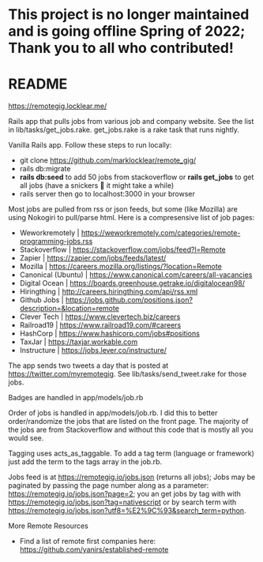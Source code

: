 
# This project is no longer maintained and is going offline Spring of 2022; Thank you to all who contributed!

# README
https://remotegig.locklear.me/

Rails app that pulls jobs from various job and company website. See the list in lib/tasks/get_jobs.rake. get_jobs.rake is a rake task that runs nightly.

Vanilla Rails app. Follow these steps to run locally:
* git clone https://github.com/marklocklear/remote_gig/
* rails db:migrate
* **rails db:seed** to add 50 jobs from stackoverflow or **rails get_jobs** to get all jobs (have a snickers 🍫 it might take a while)
* rails server then go to localhost:3000 in your browser

Most jobs are pulled from rss or json feeds, but some (like Mozilla) are using Nokogiri to pull/parse html. Here is a compresensive list of job pages:
* Weworkremotely | https://weworkremotely.com/categories/remote-programming-jobs.rss
* Stackoverflow | https://stackoverflow.com/jobs/feed?l=Remote
* Zapier | https://zapier.com/jobs/feeds/latest/
* Mozilla | https://careers.mozilla.org/listings/?location=Remote
* Canonical (Ubuntu) | https://www.canonical.com/careers/all-vacancies
* Digital Ocean | https://boards.greenhouse.getrake.io/digitalocean98/
* Hiringthing | http://careers.hiringthing.com/api/rss.xml
* Github Jobs | https://jobs.github.com/positions.json?description=&location=remote
* Clever Tech | https://www.clevertech.biz/careers
* Railroad19 | https://www.railroad19.com/#careers
* HashCorp | https://www.hashicorp.com/jobs#positions
* TaxJar | https://taxjar.workable.com
* Instructure | https://jobs.lever.co/instructure/

The app sends two tweets a day that is posted at https://twitter.com/myremotegig. See lib/tasks/send_tweet.rake for those jobs.

Badges are handled in app/models/job.rb

Order of jobs is handled in app/models/job.rb. I did this to better order/randomize the jobs that are listed on the front page. The majority of the jobs are from Stackoverflow and without this code that is mostly all you would see.

Tagging uses acts_as_taggable. To add a tag term (language or framework) just add the term to the tags
array in the job.rb.

Jobs feed is at https://remotegig.io/jobs.json (returns all jobs); Jobs may be paginated by passing the page number along as a parameter: https://remotegig.io/jobs.json?page=2; you an get jobs by tag with with https://remotegig.io/jobs.json?tag=nativescript or by search term with https://remotegig.io/jobs.json?utf8=%E2%9C%93&search_term=python.

More Remote Resources
* Find a list of remote first companies here: https://github.com/yanirs/established-remote

